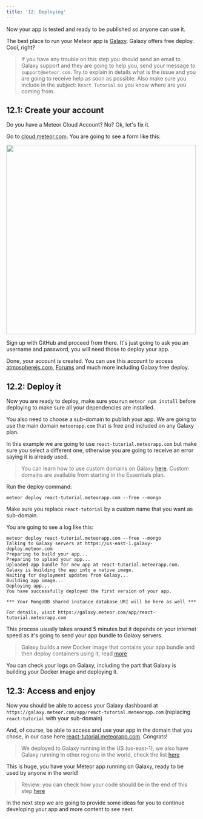```yaml
---
title: '12: Deploying'
---
```


Now your app is tested and ready to be published so anyone can use it.

The best place to run your Meteor app is [Galaxy](https://www.meteor.com/cloud). Galaxy offers free deploy. Cool, right?

> If you have any trouble on this step you should send an email to Galaxy support and they are going to help you, send your message to `support@meteor.com`. Try to explain in details what is the issue and you are going to receive help as soon as possible. Also make sure you include in the subject: `React Tutorial` so you know where are you coming from.

## 12.1: Create your account

Do you have a Meteor Cloud Account? No? Ok, let's fix it.

Go to [cloud.meteor.com](https://cloud.meteor.com?isSignUp=true). You are going to see a form like this:

<img width="500px" src="/simple-todos/assets/step12-sign-up.png"/>

Sign up with GitHub and proceed from there. It's just going to ask you an username and password, you will need those to deploy your app.

Done, your account is created. You can use this account to access [atmospherejs.com](https://atmospherejs.com/), [Forums](https://forums.meteor.com) and much more including Galaxy free deploy.

## 12.2: Deploy it

Now you are ready to deploy, make sure you run `meteor npm install` before deploying to make sure all your dependencies are installed.

You also need to choose a sub-domain to publish your app. We are going to use the main domain `meteorapp.com` that is free and included on any Galaxy plan.

In this example we are going to use `react-tutorial.meteorapp.com` but make sure you select a different one, otherwise you are going to receive an error saying it is already used.

> You can learn how to use custom domains on Galaxy [here](https://cloud-guide.meteor.com/custom-domains.html). Custom domains are available from starting in the Essentials plan. 

Run the deploy command:

```shell script
meteor deploy react-tutorial.meteorapp.com --free --mongo
```

Make sure you replace `react-tutorial` by a custom name that you want as sub-domain.

You are going to see a log like this:

```shell script
meteor deploy react-tutorial.meteorapp.com --free --mongo
Talking to Galaxy servers at https://us-east-1.galaxy-deploy.meteor.com
Preparing to build your app...                
Preparing to upload your app... 
Uploaded app bundle for new app at react-tutorial.meteorapp.com.
Galaxy is building the app into a native image.
Waiting for deployment updates from Galaxy... 
Building app image...                         
Deploying app...                              
You have successfully deployed the first version of your app.

*** Your MongoDB shared instance database URI will be here as well ***

For details, visit https://galaxy.meteor.com/app/react-tutorial.meteorapp.com
```

This process usually takes around 5 minutes but it depends on your internet speed as it's going to send your app bundle to Galaxy servers. 

> Galaxy builds a new Docker image that contains your app bundle and then deploy containers using it, read [more](https://cloud-guide.meteor.com/container-environment.html)

You can check your logs on Galaxy, including the part that Galaxy is building your Docker image and deploying it.

## 12.3: Access and enjoy

Now you should be able to access your Galaxy dashboard at `https://galaxy.meteor.com/app/react-tutorial.meteorapp.com` (replacing `react-tutorial` with your sub-domain)

And, of course, be able to access and use your app in the domain that you chose, in our case here [react-tutorial.meteorapp.com](http://react-tutorial.meteorapp.com). Congrats!

> We deployed to Galaxy running in the US (us-east-1), we also have Galaxy running in other regions in the world, check the list [here](https://cloud-guide.meteor.com/deploy-region.html) 

This is huge, you have your Meteor app running on Galaxy, ready to be used by anyone in the world!

> Review: you can check how your code should be in the end of this step [here](https://github.com/meteor/react-tutorial/tree/master/src/simple-todos/step12) 

In the next step we are going to provide some ideas for you to continue developing your app and more content to see next.
